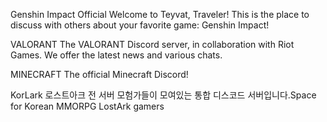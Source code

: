 Genshin Impact Official
Welcome to Teyvat, Traveler! This is the place to discuss with others about your favorite game: Genshin Impact!

VALORANT
The VALORANT Discord server, in collaboration with Riot Games. We offer the latest news and various chats.

MINECRAFT
The official Minecraft Discord!

KorLark
로스트아크 전 서버 모험가들이 모여있는 통합 디스코드 서버입니다.Space for Korean MMORPG LostArk gamers
